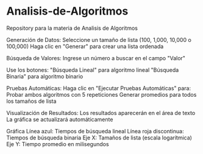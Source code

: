 # Analisis-de-Algoritmos
Repository para la materia de Analisis de Algoritmos

Generación de Datos:
Seleccione un tamaño de lista (100, 1,000, 10,000 o 100,000)
Haga clic en "Generar" para crear una lista ordenada

Búsqueda de Valores:
Ingrese un número a buscar en el campo "Valor"

Use los botones:
"Búsqueda Lineal" para algoritmo lineal
"Búsqueda Binaria" para algoritmo binario

Pruebas Automáticas:
Haga clic en "Ejecutar Pruebas Automáticas" para:
Probar ambos algoritmos con 5 repeticiones
Generar promedios para todos los tamaños de lista

Visualización de Resultados:
Los resultados aparecerán en el área de texto
La gráfica se actualizará automáticamente

Gráfica
Línea azul: Tiempos de búsqueda lineal
Línea roja discontinua: Tiempos de búsqueda binaria
Eje X: Tamaños de lista (escala logarítmica)
Eje Y: Tiempo promedio en milisegundos

